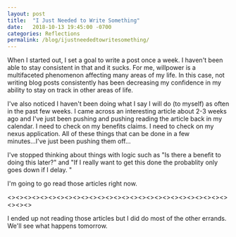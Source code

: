 ```yaml
---
layout: post
title:  "I Just Needed to Write Something"
date:   2018-10-13 19:45:00 -0700
categories: Reflections
permalink: /blog/ijustneededtowritesomething/
---
```

When I started out, I set a goal to write a post once a week. I haven't been able to stay consistent in that and it sucks. For me, willpower is a multifaceted phenomenon affecting many areas of my life. In this case, not writing blog posts consistently has been decreasing my confidence in my ability to stay on track in other areas of life. 

I've also noticed I haven't been doing what I say I will do (to myself) as often in the past few weeks. I came across an interesting article about 2-3 weeks ago and I've just been pushing and pushing reading the article back in my calendar. I need to check on my benefits claims. I need to check on my nexus application. All of these things that can be done in a few minutes...I've just been pushing them off...

I've stopped thinking about things with logic such as "Is there a benefit to doing this later?" and "If I really want to get this done the probablity only goes down if I delay. "

I'm going to go read those articles right now.

<><><><><><><><><><><><><><><><><><><><><><><><><><><><><><>

I ended up not reading those articles but I did do most of the other errands. We'll see what happens tomorrow. 

